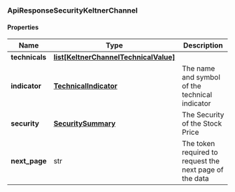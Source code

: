 

[//]: # (CLASS:ApiResponseSecurityKeltnerChannel)

[//]: # (KIND:object)

### ApiResponseSecurityKeltnerChannel

#### Properties

[//]: # (START_DEFINITION)

Name | Type | Description
------------ | ------------- | -------------
**technicals** | [**list[KeltnerChannelTechnicalValue]**](KeltnerChannelTechnicalValue.md) |  &nbsp;
**indicator** | [**TechnicalIndicator**](TechnicalIndicator.md) | The name and symbol of the technical indicator &nbsp;
**security** | [**SecuritySummary**](SecuritySummary.md) | The Security of the Stock Price &nbsp;
**next_page** | str | The token required to request the next page of the data &nbsp;

[//]: # (END_DEFINITION)


[//]: # (CONTAINED_CLASS:KeltnerChannelTechnicalValue)


[//]: # (CONTAINED_CLASS:TechnicalIndicator)


[//]: # (CONTAINED_CLASS:SecuritySummary)




